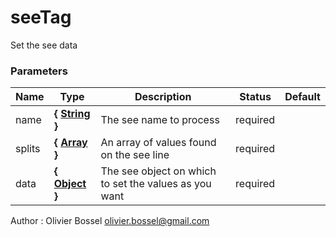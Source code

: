 # seeTag

Set the see data

### Parameters

| Name   | Type                                                                                                   | Description                                           | Status   | Default |
| ------ | ------------------------------------------------------------------------------------------------------ | ----------------------------------------------------- | -------- | ------- |
| name   | **{ [String](https://developer.mozilla.org/fr/docs/Web/JavaScript/Reference/Objets_globaux/String) }** | The see name to process                               | required |
| splits | **{ [Array](https://developer.mozilla.org/fr/docs/Web/JavaScript/Reference/Objets_globaux/Array) }**   | An array of values found on the see line              | required |
| data   | **{ [Object](https://developer.mozilla.org/fr/docs/Web/JavaScript/Reference/Objets_globaux/Object) }** | The see object on which to set the values as you want | required |

Author : Olivier Bossel [olivier.bossel@gmail.com](mailto:olivier.bossel@gmail.com)
